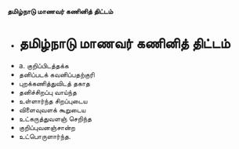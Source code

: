 **தமிழ்நாடு மாணவர் கணினித் திட்டம்**
- # தமிழ்நாடு மாணவர் கணினித் திட்டம்
- a. குறிப்பிடத்தக்க
- தனிப்படக் கவனிப்பதற்குரி
- புறக்கணித்துவிடத் தகாத
- தனிச்சிறப்பு வாய்ந்த
- உள்ளார்ந்த சிறப்புடைய
- விளைவுவளக் கூறுடைய
- உட்கருத்துவளஞ் செறிந்த
- குறிப்புவனஞ்சான்ற
- உட்பொருளார்ந்த.

